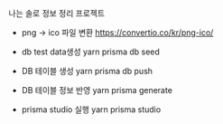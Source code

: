 나는 솔로 정보 정리 프로젝트

- png -> ico 파일 변환
  https://convertio.co/kr/png-ico/

- db test data생성
  yarn prisma db seed

- DB 테이블 생성
  yarn prisma db push

- DB 테이블 정보 반영
  yarn prisma generate

- prisma studio 실행
  yarn prisma studio
